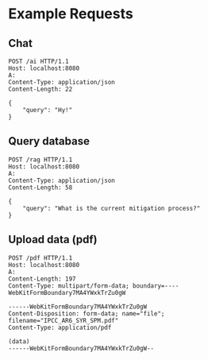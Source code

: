 # Example Requests

## Chat
```http request
POST /ai HTTP/1.1
Host: localhost:8080
A: 
Content-Type: application/json
Content-Length: 22

{
    "query": "Hy!"
}
```


## Query database
```http request
POST /rag HTTP/1.1
Host: localhost:8080
A: 
Content-Type: application/json
Content-Length: 58

{
    "query": "What is the current mitigation process?"
}
```

## Upload data (pdf)
```http request
POST /pdf HTTP/1.1
Host: localhost:8080
A: 
Content-Length: 197
Content-Type: multipart/form-data; boundary=----WebKitFormBoundary7MA4YWxkTrZu0gW

------WebKitFormBoundary7MA4YWxkTrZu0gW
Content-Disposition: form-data; name="file"; filename="IPCC_AR6_SYR_SPM.pdf"
Content-Type: application/pdf

(data)
------WebKitFormBoundary7MA4YWxkTrZu0gW--
```